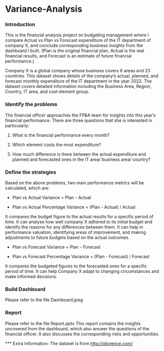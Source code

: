 # Variance-Analysis
### Introduction

This is the financial analysis project on budgeting management where I compare Actual vs Plan vs Forecast expenditure of the IT department of company X, and conclude corresponding business insights from the dashboard I built. (Plan is the original financial plan, Actual is the real financial results, and Forecast is an estimate of future financial performance.)

Company X is a global company whose business covers 6 areas and 23 countries. This dataset shows details of the company’s actual, planned, and forecast monthly expenditure of the IT department in the year 2022. The dataset covers detailed information including the Business Area, Region, Country, IT area, and cost element group.

### Identify the problems

The financial officer approaches the FP&A team for insights into this year’s financial performance. There are three questions that she is interested in particularly:

1. What is the financial performance every month?

2. Which element costs the most expenditure?

3. How much difference is there between the actual expenditure and planned and forecasted ones in the IT area/ business area/ country?

### Define the strategies

Based on the above problems, two main performance metrics will be calculated, which are:

- Plan vs Actual Variance = Plan - Actual

- Plan vs Actual Percentage Variance = (Plan - Actual) / Actual

It compares the budget figure to the actual results for a specific period of time. It can analyse how well company X adhered to its initial budget and identify the reasons for any differences between them. It can help in performance valuation, identifying areas of improvement, and making adjustments to future budgets based on the actual outcomes.

- Plan vs Forecast Variance = Plan - Forecast

- Plan vs Forecast Percentage Variance = (Plan - Forecast) / Forecast

It compares the budgeted figures to the forecasted ones for a specific period of time. It can help Company X adapt to changing circumstances and make informed decisions.

### Build Dashboard

Please refer to the file Dashboard.jpeg

### Report
Please refer to the file Report.pptx
This report contains the insights uncovered from the dashboard, which also answer the questions of the financial officer. It also discusses the corresponding risks and opportunities.

*** Extra Information:
The dataset is from http://obvience.com/
